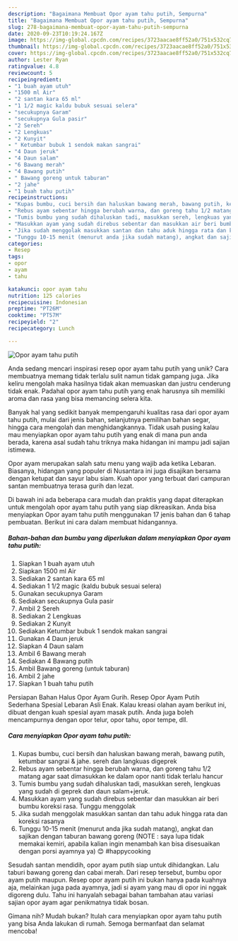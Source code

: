 ```yaml
---
description: "Bagaimana Membuat Opor ayam tahu putih, Sempurna"
title: "Bagaimana Membuat Opor ayam tahu putih, Sempurna"
slug: 278-bagaimana-membuat-opor-ayam-tahu-putih-sempurna
date: 2020-09-23T10:19:24.167Z
image: https://img-global.cpcdn.com/recipes/3723aacae8ff52a0/751x532cq70/opor-ayam-tahu-putih-foto-resep-utama.jpg
thumbnail: https://img-global.cpcdn.com/recipes/3723aacae8ff52a0/751x532cq70/opor-ayam-tahu-putih-foto-resep-utama.jpg
cover: https://img-global.cpcdn.com/recipes/3723aacae8ff52a0/751x532cq70/opor-ayam-tahu-putih-foto-resep-utama.jpg
author: Lester Ryan
ratingvalue: 4.8
reviewcount: 5
recipeingredient:
- "1 buah ayam utuh"
- "1500 ml Air"
- "2 santan kara 65 ml"
- "1 1/2 magic kaldu bubuk sesuai selera"
- "secukupnya Garam"
- "secukupnya Gula pasir"
- "2 Sereh"
- "2 Lengkuas"
- "2 Kunyit"
- " Ketumbar bubuk 1 sendok makan sangrai"
- "4 Daun jeruk"
- "4 Daun salam"
- "6 Bawang merah"
- "4 Bawang putih"
- " Bawang goreng untuk taburan"
- "2 jahe"
- "1 buah tahu putih"
recipeinstructions:
- "Kupas bumbu, cuci bersih dan haluskan bawang merah, bawang putih, ketumbar sangrai &amp; jahe. sereh dan langkuas digeprek"
- "Rebus ayam sebentar hingga berubah warna, dan goreng tahu 1/2 matang agar saat dimasukkan ke dalam opor nanti tidak terlalu hancur"
- "Tumis bumbu yang sudah dihaluskan tadi, masukkan sereh, lengkuas yang sudah di geprek dan daun salam+jeruk."
- "Masukkan ayam yang sudah direbus sebentar dan masukkan air beri bumbu koreksi rasa. Tunggu menggolak"
- "Jika sudah menggolak masukkan santan dan tahu aduk hingga rata dan koreksi rasanya"
- "Tunggu 10-15 menit (menurut anda jika sudah matang), angkat dan sajikan dengan taburan bawang goreng (NOTE : saya lupa tidak memakai kemiri, apabila kalian ingin menambah kan bisa disesuaikan dengan porsi ayamnya ya) 😊 #happycooking"
categories:
- Resep
tags:
- opor
- ayam
- tahu

katakunci: opor ayam tahu 
nutrition: 125 calories
recipecuisine: Indonesian
preptime: "PT26M"
cooktime: "PT57M"
recipeyield: "2"
recipecategory: Lunch

---
```



![Opor ayam tahu putih](https://img-global.cpcdn.com/recipes/3723aacae8ff52a0/751x532cq70/opor-ayam-tahu-putih-foto-resep-utama.jpg)

Anda sedang mencari inspirasi resep opor ayam tahu putih yang unik? Cara membuatnya memang tidak terlalu sulit namun tidak gampang juga. Jika keliru mengolah maka hasilnya tidak akan memuaskan dan justru cenderung tidak enak. Padahal opor ayam tahu putih yang enak harusnya sih memiliki aroma dan rasa yang bisa memancing selera kita.

Banyak hal yang sedikit banyak mempengaruhi kualitas rasa dari opor ayam tahu putih, mulai dari jenis bahan, selanjutnya pemilihan bahan segar, hingga cara mengolah dan menghidangkannya. Tidak usah pusing kalau mau menyiapkan opor ayam tahu putih yang enak di mana pun anda berada, karena asal sudah tahu triknya maka hidangan ini mampu jadi sajian istimewa.

Opor ayam merupakan salah satu menu yang wajib ada ketika Lebaran. Biasanya, hidangan yang populer di Nusantara ini juga disajikan bersama dengan ketupat dan sayur labu siam. Kuah opor yang terbuat dari campuran santan membuatnya terasa gurih dan lezat.


Di bawah ini ada beberapa cara mudah dan praktis yang dapat diterapkan untuk mengolah opor ayam tahu putih yang siap dikreasikan. Anda bisa menyiapkan Opor ayam tahu putih menggunakan 17 jenis bahan dan 6 tahap pembuatan. Berikut ini cara dalam membuat hidangannya.

<!--inarticleads1-->

##### Bahan-bahan dan bumbu yang diperlukan dalam menyiapkan Opor ayam tahu putih:

1. Siapkan 1 buah ayam utuh
1. Siapkan 1500 ml Air
1. Sediakan 2 santan kara 65 ml
1. Sediakan 1 1/2 magic (kaldu bubuk sesuai selera)
1. Gunakan secukupnya Garam
1. Sediakan secukupnya Gula pasir
1. Ambil 2 Sereh
1. Sediakan 2 Lengkuas
1. Sediakan 2 Kunyit
1. Sediakan  Ketumbar bubuk 1 sendok makan sangrai
1. Gunakan 4 Daun jeruk
1. Siapkan 4 Daun salam
1. Ambil 6 Bawang merah
1. Sediakan 4 Bawang putih
1. Ambil  Bawang goreng (untuk taburan)
1. Ambil 2 jahe
1. Siapkan 1 buah tahu putih


Persiapan Bahan Halus Opor Ayam Gurih. Resep Opor Ayam Putih Sederhana Spesial Lebaran Asli Enak. Kalau kreasi olahan ayam berikut ini, dibuat dengan kuah spesial ayam masak putih. Anda juga boleh mencampurnya dengan opor telur, opor tahu, opor tempe, dll. 

<!--inarticleads2-->

##### Cara menyiapkan Opor ayam tahu putih:

1. Kupas bumbu, cuci bersih dan haluskan bawang merah, bawang putih, ketumbar sangrai &amp; jahe. sereh dan langkuas digeprek
1. Rebus ayam sebentar hingga berubah warna, dan goreng tahu 1/2 matang agar saat dimasukkan ke dalam opor nanti tidak terlalu hancur
1. Tumis bumbu yang sudah dihaluskan tadi, masukkan sereh, lengkuas yang sudah di geprek dan daun salam+jeruk.
1. Masukkan ayam yang sudah direbus sebentar dan masukkan air beri bumbu koreksi rasa. Tunggu menggolak
1. Jika sudah menggolak masukkan santan dan tahu aduk hingga rata dan koreksi rasanya
1. Tunggu 10-15 menit (menurut anda jika sudah matang), angkat dan sajikan dengan taburan bawang goreng (NOTE : saya lupa tidak memakai kemiri, apabila kalian ingin menambah kan bisa disesuaikan dengan porsi ayamnya ya) 😊 #happycooking


Sesudah santan mendidih, opor ayam putih siap untuk dihidangkan. Lalu taburi bawang goreng dan cabai merah. Dari resep tersebut, bumbu opor ayam putih maupun. Resep opor ayam putih ini bukan hanya pada kuahnya aja, melainkan juga pada ayamnya, jadi si ayam yang mau di opor ini nggak digoreng dulu. Tahu ini hanyalah sebagai bahan tambahan atau variasi sajian opor ayam agar penikmatnya tidak bosan. 

Gimana nih? Mudah bukan? Itulah cara menyiapkan opor ayam tahu putih yang bisa Anda lakukan di rumah. Semoga bermanfaat dan selamat mencoba!
